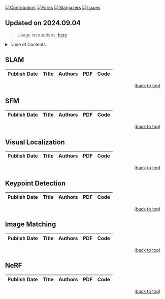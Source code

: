[![Contributors][contributors-shield]][contributors-url]
[![Forks][forks-shield]][forks-url]
[![Stargazers][stars-shield]][stars-url]
[![Issues][issues-shield]][issues-url]

## Updated on 2024.09.04
> Usage instructions: [here](./docs/README.md#usage)

<details>
  <summary>Table of Contents</summary>
  <ol>
    <li><a href=#slam>SLAM</a></li>
    <li><a href=#sfm>SFM</a></li>
    <li><a href=#visual-localization>Visual Localization</a></li>
    <li><a href=#keypoint-detection>Keypoint Detection</a></li>
    <li><a href=#image-matching>Image Matching</a></li>
    <li><a href=#nerf>NeRF</a></li>
  </ol>
</details>

## SLAM

|Publish Date|Title|Authors|PDF|Code|
|---|---|---|---|---|


<p align=right>(<a href=#updated-on-20240904>back to top</a>)</p>

## SFM

|Publish Date|Title|Authors|PDF|Code|
|---|---|---|---|---|

<p align=right>(<a href=#updated-on-20240904>back to top</a>)</p>

## Visual Localization

|Publish Date|Title|Authors|PDF|Code|
|---|---|---|---|---|

<p align=right>(<a href=#updated-on-20240904>back to top</a>)</p>

## Keypoint Detection

|Publish Date|Title|Authors|PDF|Code|
|---|---|---|---|---|

<p align=right>(<a href=#updated-on-20240904>back to top</a>)</p>

## Image Matching

|Publish Date|Title|Authors|PDF|Code|
|---|---|---|---|---|

<p align=right>(<a href=#updated-on-20240904>back to top</a>)</p>

## NeRF

|Publish Date|Title|Authors|PDF|Code|
|---|---|---|---|---|

<p align=right>(<a href=#updated-on-20240904>back to top</a>)</p>

[contributors-shield]: https://img.shields.io/github/contributors/Vincentqyw/cv-arxiv-daily.svg?style=for-the-badge
[contributors-url]: https://github.com/Vincentqyw/cv-arxiv-daily/graphs/contributors
[forks-shield]: https://img.shields.io/github/forks/Vincentqyw/cv-arxiv-daily.svg?style=for-the-badge
[forks-url]: https://github.com/Vincentqyw/cv-arxiv-daily/network/members
[stars-shield]: https://img.shields.io/github/stars/Vincentqyw/cv-arxiv-daily.svg?style=for-the-badge
[stars-url]: https://github.com/Vincentqyw/cv-arxiv-daily/stargazers
[issues-shield]: https://img.shields.io/github/issues/Vincentqyw/cv-arxiv-daily.svg?style=for-the-badge
[issues-url]: https://github.com/Vincentqyw/cv-arxiv-daily/issues

